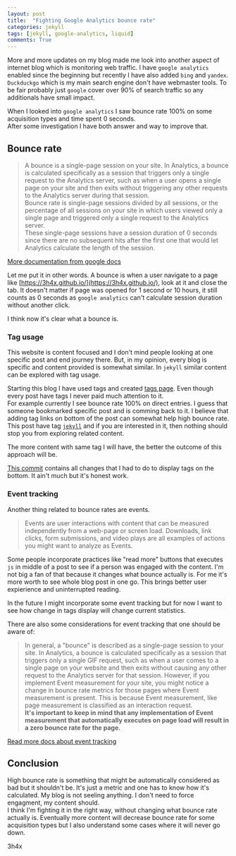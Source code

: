 ```yaml
---
layout: post
title:  "Fighting Google Analytics bounce rate"
categories: jekyll
tags: [jekyll, google-analytics, liquid]
comments: True
---
```


More and more updates on my blog made me look into another aspect of internet blog which is monitoring web traffic.
I have `google analytics` enabled since the beginning but recently I have also added `bing` and `yandex`. `Duckduckgo` 
which is my main search engine don't have webmaster tools. To be fair probably just `google` cover over 90% of search traffic 
so any additionals have small impact.

When I looked into `google analytics` I saw bounce rate 100% on some acquisition types and time spent 0 seconds.  
After some investigation I have both answer and way to improve that.

<!-- readmore -->

## Bounce rate

> A bounce is a single-page session on your site. In Analytics, a bounce is calculated specifically as a session that triggers only a single request to the Analytics server, such as when a user opens a single page on your site and then exits without triggering any other requests to the Analytics server during that session.  
> Bounce rate is single-page sessions divided by all sessions, or the percentage of all sessions on your site in which users viewed only a single page and triggered only a single request to the Analytics server.  
> These single-page sessions have a session duration of 0 seconds since there are no subsequent hits after the first one that would let Analytics calculate the length of the session. 

[More documentation from google docs](https://support.google.com/analytics/answer/1009409?hl=en) 

Let me put it in other words. A bounce is when a user navigate to a page like [https://3h4x.github.io/](https://3h4x.github.io/), look at it and 
close the tab. It doesn't matter if page was opened for 1 second or 10 hours, it still counts as 0 seconds as `google analytics`
can't calculate session duration without another click.

I think now it's clear what a bounce is. 

### Tag usage
This website is content focused and I don't mind people looking at one specific post and end journey there. 
But, in my opinion, every blog is specific and content provided is somewhat similar. In `jekyll` similar content can be
explored with tag usage.

Starting this blog I have used tags and created [tags page](/tags/). Even though every post have tags I never paid 
much attention to it.  
For example currently I see bounce rate 100% on direct entries. I guess that someone bookmarked specific 
post and is comming back to it. I believe that adding tag links on bottom of the post can somewhat help high bounce 
rate. This post have tag [`jekyll`](/tags/#jekyll) and if you are interested in it, then nothing should stop you
from exploring related content.

The more content with same tag I will have, the better the outcome of this approach will be.

[This commit](https://github.com/3h4x/3h4x.github.io/commit/eb657b044e57b9bc57dbe7cfa51888ee81aa89f8) contains all 
changes that I had to do to display tags on the bottom. It ain't much but it's honest work.

### Event tracking
Another thing related to bounce rates are events. 

> Events are user interactions with content that can be measured independently from a web-page or screen load. Downloads, link clicks, form submissions, and video plays are all examples of actions you might want to analyze as Events.

Some people incorporate practices like "read more" buttons that executes `js` in middle of a post to see if a 
person was engaged with the content. I'm not big a fan of that because it changes what bounce actually is. For me it's 
more worth to see whole blog post in one go. This brings better user expierience and uninterrupted reading.

In the future I might incorporate some event tracking but for now I want to see how change in tags display will change
current statistics. 

There are also some considerations for event tracking that one should be aware of:
> In general, a "bounce" is described as a single-page session to your site. In Analytics, a bounce is calculated specifically as a session that triggers only a single GIF request, such as when a user comes to a single page on your website and then exits without causing any other request to the Analytics server for that session. However, if you implement Event measurement for your site, you might notice a change in bounce rate metrics for those pages where Event measurement is present. This is because Event measurement, like page measurement is classified as an interaction request.  
> **It's important to keep in mind that any implementation of Event measurement that automatically executes on page load will result in a zero bounce rate for the page.**

[Read more docs about event tracking](https://support.google.com/analytics/answer/1033068?hl=en#Implementation)

## Conclusion

High bounce rate is something that might be automatically considered as bad but it shouldn't be. It's just a metric
and one has to know how it's calculated. My blog is not seeling anything. I don't need to force engagment, my content should.  
I think I'm fighting it in the right way, without changing what bounce rate actually is. Eventually more content will 
decrease bounce rate for some acquisition types but I also understand some cases where it will never go down. 

3h4x